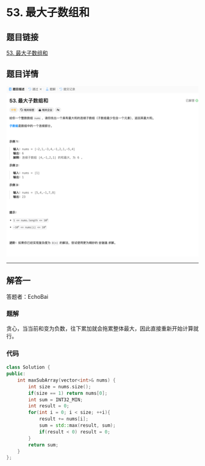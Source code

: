 # 53. 最大子数组和
## 题目链接  
[53. 最大子数组和](https://leetcode.cn/problems/maximum-subarray/description/)
## 题目详情
![题目图片](Img/53.png)

***
## 解答一
答题者：EchoBai

### 题解
贪心，当当前和变为负数，往下累加就会拖累整体最大，因此直接重新开始计算就行。

### 代码
``` cpp
class Solution {
public:
    int maxSubArray(vector<int>& nums) {
        int size = nums.size();
        if(size == 1) return nums[0];
        int sum = INT32_MIN;
        int result = 0;
        for(int i = 0; i < size; ++i){
            result += nums[i];
            sum = std::max(result, sum);
            if(result < 0) result = 0; 
        }
        return sum;
    }
};
```
